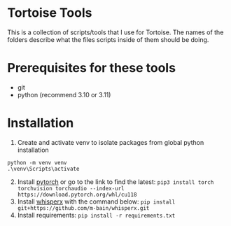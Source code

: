 # Tortoise Tools
This is a collection of scripts/tools that I use for Tortoise.  The names of the folders describe what the files scripts inside of them should be doing.

# Prerequisites for these tools
- git
- python (recommend 3.10 or 3.11)

# Installation
1. Create and activate venv to isolate packages from global python installation
```
python -m venv venv
.\venv\Scripts\activate
```
2. Install [pytorch](https://pytorch.org/get-started/locally/) or go to the link to find the latest:
```pip3 install torch torchvision torchaudio --index-url https://download.pytorch.org/whl/cu118```
3. Install [whisperx](https://github.com/m-bain/whisperX) with the command below: 
```pip install git+https://github.com/m-bain/whisperx.git```
4. Install requirements:
```pip install -r requirements.txt```